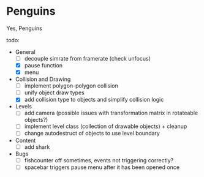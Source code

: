 # Penguins

Yes, Penguins

todo:
- General
  - [ ] decouple simrate from framerate (check unfocus)
  - [x] pause function
  - [x] menu
- Collision and Drawing
  - [ ] implement polygon-polygon collision
  - [ ] unify object draw types
  - [x] add collision type to objects and simplify collision logic
- Levels
  - [ ] add camera (possible issues with transformation matrix in rotateable objects?)
  - [ ] implement level class (collection of drawable objects) + cleanup
  - [ ] change autodestruct of objects to use level boundary
- Content
  - [ ] add shark
- Bugs
  - [ ] fishcounter off sometimes, events not triggering correctly?
  - [ ] spacebar triggers pause menu after it has been opened once
